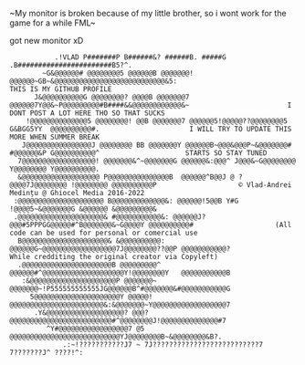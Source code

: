 ~My monitor is broken because of my little brother, so i wont work for the game for a while FML~ 

got new monitor xD
                                                                                                    
               .!VLAD P#######P B######&? ######B. #####G .B#######################B5?^.         
            ~G&@@@@@@# @@@@@@@@5 @@@@@@B @@@@@@@! @@@@@@~GB~&@@@@@@@@@@@@@@@@@@@@@@@@@@@&5:                          THIS IS MY GITHUB PROFILE    
          J&@@@@@@@@@@G @@@@@@@@? @@@@B @@@@@@@7 @@@@@@7Y@@&~P@@@@@@@@@#B####&&@@@@@@@@@@@@&~                        I DONT POST A LOT HERE THO SO THAT SUCKS    
        !@@@@@@@@@@@@@@5 @@@@@@@@! @@B @@@@@@@7 @@@@@@5!@@@@@??@@@@@@@@5 G&BGG5YY  @@@@@@@@@@#.                      I WILL TRY TO UPDATE THIS MORE WHEN SUMMER BREAK 
       J@@@@@@@@@@@@@@@@J @@@@@@@@ BB @@@@@@@Y @@@@@@B~@@@&@@@P~&@@@@@@@# #@@@@@@&P G@@@@@@@@@@^                     STARTS SO STAY TUNED
      7@@@@@@@@@@@@@@@@@@! @@@@@@@&^~@@@@@@@G @@@@@@&:@@@^ J@@@&~G@@@@@@@@ Y@@@@@@@@ Y@@@@@@@@@@.                    
      &@@@@@@@@@@@@@@@@@@@ P@@@@@@@@@@@@@@@B  @@@@@@^B@@J @ ?@@@@7J@@@@@@@@ !@@@@@@@@ @@@@@@@@@@P                    © Vlad-Andrei Medințu @ Ghiocel Media 2016-2022
     :@@@@@@@@@@@@@@@@@@@@@ B@@@@@@@@@@@@@&: @@@@@@!5@@B Y#G !@@@@5~&@@@@@@@G &@@@@@@ &@@@@@@@@@&                    
     .@@@@@@@@@@@@@@@@@@@@@& #@@@@@@@@@@@&: @@@@@@J?@@@#5PPPGG@@@@@#^B@@@@@@@&~G@@@@Y @@@@@@@@@@#                    (All code can be used for personal or comercial use
      B@@@@@@@@@@@@@@@@@@@@@& &@@@@@@@@@@: @@@@@@G~@@@@@@@@@@@@@@@@@@7J@@@@@@@@??@@P @@@@@@@@@@@?                    While credditing the original creator via Copyleft)
      .@@@@@@@@@@@@@@@@@@@@@@B @@@@@@@@@^ @@@@@@#^@@@@@@@@@@@@@@@@@@@@Y!@@@@@@@@Y   @@@@@@@@@@@B    
       :&@@@@@@@@@@@@@@@@@@@@@P @@@@@@@~ @@@@@@@~!P555555555555JG@@@@@@B^#@@@@@@@&#@@@@@@@@@@@G     
         5@@@@@@@@@@@@@@@@@@@@@Y @@@@@! @@@@@@@@@@@@@@@@@@@@@@@&:&@@@@@@@~Y@@@@@@@@@@@@@@@@@@7      
          .Y&@@@@@@@@@@@@@@@@@@@? @@@? @@@@@@@@@@@@@@@@@@@@@@@@@#^@@@@@@@@J!@@@@@@@@@@@@@@#7        
             ^Y#@@@@@@@@@@@@@@@@@7 @5 @@@@@@@@@@@@@@@@@@@@@@@@@@@YJ@@@@@@@@B~&@@@@@@@@&B?.          
                 .:~!???????????J7 ~ 7J??????????????????????????7 7???????J^ ????!^:               
                                                                                                    
                                                                                                    
                                                                                                    
